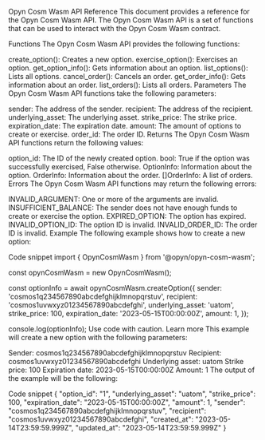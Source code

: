 Opyn Cosm Wasm API Reference
This document provides a reference for the Opyn Cosm Wasm API. The Opyn Cosm Wasm API is a set of functions that can be used to interact with the Opyn Cosm Wasm contract.

Functions
The Opyn Cosm Wasm API provides the following functions:

create_option(): Creates a new option.
exercise_option(): Exercises an option.
get_option_info(): Gets information about an option.
list_options(): Lists all options.
cancel_order(): Cancels an order.
get_order_info(): Gets information about an order.
list_orders(): Lists all orders.
Parameters
The Opyn Cosm Wasm API functions take the following parameters:

sender: The address of the sender.
recipient: The address of the recipient.
underlying_asset: The underlying asset.
strike_price: The strike price.
expiration_date: The expiration date.
amount: The amount of options to create or exercise.
order_id: The order ID.
Returns
The Opyn Cosm Wasm API functions return the following values:

option_id: The ID of the newly created option.
bool: True if the option was successfully exercised, False otherwise.
OptionInfo: Information about the option.
OrderInfo: Information about the order.
[]OrderInfo: A list of orders.
Errors
The Opyn Cosm Wasm API functions may return the following errors:

INVALID_ARGUMENT: One or more of the arguments are invalid.
INSUFFICIENT_BALANCE: The sender does not have enough funds to create or exercise the option.
EXPIRED_OPTION: The option has expired.
INVALID_OPTION_ID: The option ID is invalid.
INVALID_ORDER_ID: The order ID is invalid.
Example
The following example shows how to create a new option:

Code snippet
import { OpynCosmWasm } from '@opyn/opyn-cosm-wasm';

const opynCosmWasm = new OpynCosmWasm();

const optionInfo = await opynCosmWasm.createOption({
  sender: 'cosmos1q234567890abcdefghijklmnopqrstuv',
  recipient: 'cosmos1uvwxyz01234567890abcdefghi',
  underlying_asset: 'uatom',
  strike_price: 100,
  expiration_date: '2023-05-15T00:00:00Z',
  amount: 1,
});

console.log(optionInfo);
Use code with caution. Learn more
This example will create a new option with the following parameters:

Sender: cosmos1q234567890abcdefghijklmnopqrstuv
Recipient: cosmos1uvwxyz01234567890abcdefghi
Underlying asset: uatom
Strike price: 100
Expiration date: 2023-05-15T00:00:00Z
Amount: 1
The output of the example will be the following:

Code snippet
{
  "option_id": "1",
  "underlying_asset": "uatom",
  "strike_price": 100,
  "expiration_date": "2023-05-15T00:00:00Z",
  "amount": 1,
  "sender": "cosmos1q234567890abcdefghijklmnopqrstuv",
  "recipient": "cosmos1uvwxyz01234567890abcdefghi",
  "created_at": "2023-05-14T23:59:59.999Z",
  "updated_at": "2023-05-14T23:59:59.999Z"
}
